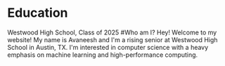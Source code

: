 # Education
Westwood High School, Class of 2025
#Who am I?
Hey! Welcome to my website! My name is Avaneesh and I'm a rising senior at Westwood High School in Austin, TX. I'm interested in computer science with a heavy emphasis on machine learning and high-performance computing.
